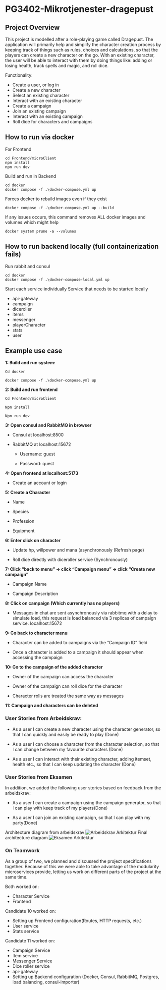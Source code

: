 
# PG3402-Mikrotjenester-dragepust

## Project Overview

This project is modelled after a role-playing game called Dragepust. The application will primarily help and simplify the character creation process by keeping track of things such as rules, choices and calculations, so that the players can create a new character on the go. With an existing character, the user will be able to interact with them by doing things like: adding or losing health, track spells and magic, and roll dice.

Functionality:

* Create a user, or log in
* Create a new character
* Select an existing character
* Interact with an existing character
* Create a campaign
* Join an existing campaign
* Interact with an existing campaign
* Roll dice for characters and campaigns



## How to run via docker
For Frontend
```
cd Frontend/microClient
npm install
npm run dev
```
Build and run in Backend
```
cd docker
docker compose -f .\docker-compose.yml up
```

Forces docker to rebuild images even if they exist 
```
docker compose -f .\docker-compose.yml up --build
```

If any issues occurs, this command removes ALL docker images and volumes which might help
```
docker system prune -a --volumes
```
## How to run backend locally (full containerization fails)
Run rabbit and consul
```
cd docker
docker compose -f .\docker-compose-local.yml up
```
Start each service individually
Service that needs to be started locally
* api-gateway
* campaign
* diceroller
* items
* messenger
* playerCharacter
* stats
* user


## Example use case
**1: Build and run system:**
```
Cd docker 

docker compose -f .\docker-compose.yml up
```
**2: Build and run frontend**
```
Cd Frontend/microClient 

Npm install 

Npm run dev 
```
**3: Open consul and RabbitMQ in browser**

* Consul at localhost:8500 

* RabbitMQ at localhost:15672 

  * Username: guest 

  *  Password: quest 

**4: Open frontend at localhost:5173**

* Create an account or login 

**5: Create a Character**

   * Name 

   * Species 

   * Profession 

   * Equipment 

**6: Enter click on character**

   * Update hp, willpower and mana (asynchronously (Refresh page) 

   * Roll dice directly with diceroller service (Synchronously) 

**7: Click “back to menu” -> click “Campaign menu” -> click “Create new campaign”**

   * Campaign Name 

   * Campaign Description 

**8: Click on campaign (Which currently has no players)**

   * Messages in chat are sent asynchronously via rabbitmq with a delay to simulate load, this request is load balanced via 3 replicas of campaign service. localhost:15672 

**9: Go back to character menu**

   * Character can be added to campaigns via the “Campaign ID” field 

   * Once a character is added to a campaign it should appear when accessing the campaign 

**10: Go to the campaign of the added character**

   * Owner of the campaign can access the character 

   * Owner of the campaign can roll dice for the character 

   * Character rolls are treated the same way as messages 

**11: Campaign and characters can be deleted**


### User Stories from Arbeidskrav:

* As a user I can create a new character using the character generator, so that I can
  quickly and easily be ready to play (Done)


* As a user I can choose a character from the character selection, so that I can change
  between my favourite characters (Done)


* As a user I can interact with their existing character, adding itemset, health etc., so that I
  can keep updating the character (Done)

### User Stories from Eksamen
In addition, we added the following user stories based on feedback from the arbeidskrav:

* As a user I can create a campaign using the campaign generator, so that I can play with
  keep track of my players(Done)

* As a user I can join an existing campaign, so that I can play with my party(Done)


Architecture diagram from arbeidskrav
![Arbeidskrav Arkitektur](Docs/ArbeidskravArkitektur.PNG)
Final architecture diagram
![Eksamen Arkitektur](Docs/EksamenArkitektur.PNG)





### On Teamwork
As a group of two, we planned and discussed the project specifications together. Because of this we were able to take advantage of the modularity microservices provide, letting us work on different parts of the project at the same time.

Both worked on:
* Character Service
* Frontend

Candidate 10 worked on:
* Setting up Frontend configuration(Routes, HTTP requests, etc.)
* User service
* Stats service


Candidate 11 worked on:
* Campaign Service
* Item service
* Messenger Service
* Dice roller service
* api-gateway
* Setting up Backend configuration (Docker, Consul, RabbitMQ, Postgres, load balancing, consul-importer) 
